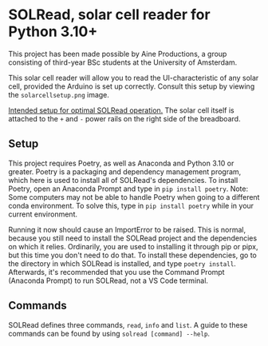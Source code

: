 # SOLRead, solar cell reader for Python 3.10+
 This project has been made possible by Aine Productions, a group consisting of third-year BSc students at the University of Amsterdam.

 This solar cell reader will allow you to read the UI-characteristic of any solar cell, provided the Arduino is set up correctly.
 Consult this setup by viewing the `solarcellsetup.png` image.

 [Intended setup for optimal SOLRead operation.](solarcellsetup.png)
 The solar cell itself is attached to the `+` and `-` power rails on the right side of the breadboard.


## Setup
 This project requires Poetry, as well as Anaconda and Python 3.10 or greater.
 Poetry is a packaging and dependency management program, which here is used to install all of SOLRead's dependencies.
 To install Poetry, open an Anaconda Prompt and type in `pip install poetry`.
 Note: Some computers may not be able to handle Poetry when going to a different conda environment. To solve this, type in `pip install poetry` while in your current environment.

 Running it now should cause an ImportError to be raised.
 This is normal, because you still need to install the SOLRead project and the dependencies on which it relies.
 Ordinarily, you are used to installing it through pip or pipx, but this time you don't need to do that.
 To install these dependencies, go to the directory in which SOLRead is installed, and type `poetry install`.
 Afterwards, it's recommended that you use the Command Prompt (Anaconda Prompt) to run SOLRead, not a VS Code terminal.

## Commands
 SOLRead defines three commands, `read`, `info` and `list`.
 A guide to these commands can be found by using `solread [command] --help`. 